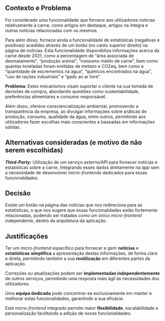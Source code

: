 ## Contexto e Problema

Foi considerado uma funcionalidade que fornece aos utilizadores notícias relativamente à carne, como artigos em destaque, artigos na íntegra e outras notícias relacionadas com os mesmos.

Para além disso, fornece ainda a funcionalidade de estatísticas (negativas e positivas) acedidas através de um botão (no canto superior direito) na página de notícias. Esta funcionalidade disponibiliza informações acerca da carne desde 2021, como a percentagem de “área associada de desmatamento”, “produção animal”, “consumo médio de carne”, bem como quantas toneladas foram emitidas de metano e CO2eq, bem como a “quantidade de excrementos na água”, “químicos encontrados na água”, “uso de rações industriais” e “gado ao ar livre”.

**Problema**: Estes mecanismos visam suportar o cliente na sua tomada de decisões de compra, abordando questões como sustentabilidade, preferências alimentares e consumo responsável.

Além disso, oferece consciencialização ambiental, promovendo a transparência da empresa, ao divulgar informações sobre práticas de produção, consumo, qualidade da água, entre outros, permitindo aos utilizadores fazer escolhas mais conscientes e baseadas em informações sólidas.

## Alternativas consideradas (e motivo de não serem escolhidas)


***Third-Party:*** Utilização de um serviço externo/API para fornecer notícias e estatísticas sobre a carne, integrando esses dados diretamente na *app* sem a necessidade de desenvolver *micro-frontends* dedicados para essas funcionalidades.

## Decisão

Existe um botão na página das notícias que nos redireciona para as estatísticas, o que nos sugere que essas funcionalidades estão fortemente relacionadas, podendo ser tratadas como um único *micro-frontend* independente, dentro da arquitetura da aplicação.

## Justificações

Ter um *micro-frontend* específico para fornecer e gerir **notícias** e **estatísticas** **simplifica** a apresentação destas informações, de forma clara e direta, permitindo também a sua **reutilização** em diferentes partes da aplicação.

Correções ou atualizações podem ser **implementadas independentemente** de outros serviços, permitindo uma resposta mais ágil às necessidades dos utilizadores.

Uma **equipa dedicada** pode concentrar-se exclusivamente em manter e melhorar estas funcionalidades, garantindo a sua eficácia.

Este *micro-frontend* integrado permite maior **flexibilidade**, escalabilidade e personalização facilitando a adição de novas funcionalidades.
